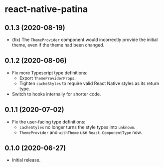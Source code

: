 # react-native-patina

## 0.1.3 (2020-08-19)

- (fix) The `ThemeProvider` component would incorrectly provide the initial theme, even if the theme had been changed.

## 0.1.2 (2020-08-06)

- Fix more Typescript type definitions:
  - Export `ThemeProviderProps`.
  - Tighten `cacheStyles` to require valid React Native styles as its return type.
- Switch to hooks internally for shorter code.

## 0.1.1 (2020-07-02)

- Fix the user-facing type definitions:
  - `cacheStyles` no longer turns the style types into `unknown`.
  - `ThemeProvider` and `withTheme` use `React.ComponentType` now.

## 0.1.0 (2020-06-27)

- Initial release.
